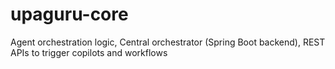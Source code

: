 # upaguru-core
Agent orchestration logic, Central orchestrator (Spring Boot backend), REST APIs to trigger copilots and workflows
